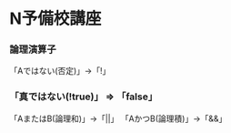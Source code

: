 # N予備校講座
### 論理演算子
「Aではない(否定)」->「!」
### 「真ではない(!true)」 => 「false」
「AまたはB(論理和)」->「||」
「AかつB(論理積)」->「&&」